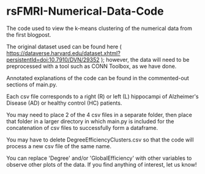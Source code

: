 # rsFMRI-Numerical-Data-Code
The code used to view the k-means clustering of the numerical data from the first blogpost.

The original dataset used can be found here ( https://dataverse.harvard.edu/dataset.xhtml?persistentId=doi:10.7910/DVN/29352 ); however, the data will need to be preprocessed with a tool such as CONN Toolbox, as we have done.

Annotated explanations of the code can be found in the commented-out sections of main.py.

Each csv file corresponds to a right (R) or left (L) hippocampi of Alzheimer's Disease (AD) or healthy control (HC) patients. 

You may need to place 2 of the 4 csv files in a separate folder, then place that folder in a larger directory in which main.py is included for the concatenation of csv files to successfully form a dataframe.

You may have to delete DegreeEfficiencyClusters.csv so that the code will process a new csv file of the same name.

You can replace 'Degree' and/or 'GlobalEfficiency' with other variables to observe other plots of the data. If you find anything of interest, let us know!
